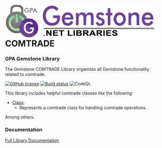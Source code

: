 <img align="right" src="img/gemstone-wide-600.png" alt="gemstone logo">

# COMTRADE
### GPA Gemstone Library

The Gemstone COMTRADE Library organizes all Gemstone functionality related to comtrade.

[![GitHub license](https://img.shields.io/github/license/gemstone/comtrade?color=4CC61E)](https://github.com/gemstone/comtrade/blob/master/LICENSE)
[![Build status](https://ci.appveyor.com/api/projects/status/y4bp82dsx0cdosa4?svg=true)](https://ci.appveyor.com/project/ritchiecarroll/comtrade)
![CodeQL](https://github.com/gemstone/comtrade/workflows/CodeQL/badge.svg)

This library includes helpful comtrade classes like the following:

* [Class](https://gemstone.github.io/comtrade/help/html/T_gemstone_comtrade_Class.htm):
  * Represents a comtrade class for handling comtrade operations.

Among others.

### Documentation
[Full Library Documentation](https://gemstone.github.io/comtrade/help)
